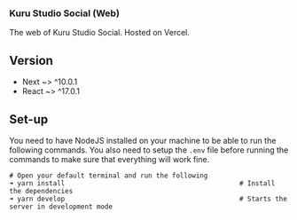 ### Kuru Studio Social (Web)
The web of Kuru Studio Social. Hosted on Vercel.

## Version
- Next ~> ^10.0.1
- React ~> ^17.0.1

## Set-up
You need to have NodeJS installed on your machine to be able to run the following commands. You also need to setup the `.env` file before running the commands to make sure that everything will work fine.
```
# Open your default terminal and run the following
➜ yarn install                                            # Install the dependencies
➜ yarn develop                                            # Starts the server in development mode
```
